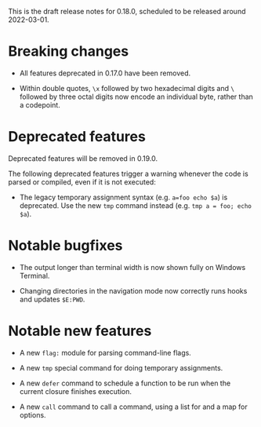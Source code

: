 This is the draft release notes for 0.18.0, scheduled to be released around
2022-03-01.

# Breaking changes

-   All features deprecated in 0.17.0 have been removed.

-   Within double quotes, `\x` followed by two hexadecimal digits and `\`
    followed by three octal digits now encode an individual byte, rather than a
    codepoint.

# Deprecated features

Deprecated features will be removed in 0.19.0.

The following deprecated features trigger a warning whenever the code is parsed
or compiled, even if it is not executed:

-   The legacy temporary assignment syntax (e.g. `a=foo echo $a`) is deprecated.
    Use the new `tmp` command instead (e.g. `tmp a = foo; echo $a`).

# Notable bugfixes

-   The output longer than terminal width is now shown fully on Windows
    Terminal.

-   Changing directories in the navigation mode now correctly runs hooks and
    updates `$E:PWD`.

# Notable new features

-   A new `flag:` module for parsing command-line flags.

-   A new `tmp` special command for doing temporary assignments.

-   A new `defer` command to schedule a function to be run when the current
    closure finishes execution.

-   A new `call` command to call a command, using a list for and a map for
    options.
